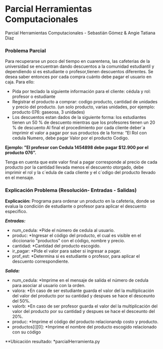 # Parcial Herramientas Computacionales
Parcial Herramientas Computacionales - Sebastián Gómez &amp; Angie Tatiana Díaz
### Problema Parcial 
Para recuperarse un poco del tiempo en cuarentena, las cafeterias de la universidad se encuentran dando descuentos a la comunidad estudiantil y dependiendo si es estudiante o profesor,tienen descuentos diferentes. Se desea saber entonces por cada compra cuánto debe pagar el
usuario en caja. 
Para ello:
* Pida por teclado la siguiente información para el cliente: cédula y rol: profesor o estudiante
* Registrar el producto a comprar: codigo producto, cantidad de unidades y precio del producto. (un solo producto, varias unidades, por ejemplo: producto 076: gaseosa, 3 unidades)
* Los descuentos estan dados de la siguiente forma: los estudiantes tienen un 50 % de descuento mientras que los profesores tienen un 20 % de descuento
Al final el procedimiento por cada cliente deber´a imprimir el valor a pagar por sus productos
de la forma: ”El Rol con cedula Numero, debe pagar Valor por el producto Codigo.


**Ejemplo: ”El profesor con Cedula 1454898 debe pagar $12.900 por el producto 076”.**


Tenga en cuenta que este valor final a pagar corresponde al precio de cada producto por la
cantidad llevada menos el descuento otorgado, debe imprimir el rol y la c´edula de cada cliente
y el c´odigo del producto llevado en el mensaje.
### Explicación Problema (Resolución- Entradas - Salidas)

**Explicación:** Programa para ordenar un producto en la cafeteria, donde se evalua la condición de estudiante o profesor para aplicar el descuento especifico.

***Entradas:***
- num_cedula: *Pide el número de cedula al usuario.
- produc: *Ingresar el código del producto, el cual es visible en el diccionario "productos" con el código, nombre y precio.
- cantidad: *Cantidad del producto escogido.
- ir_pagar: *Pide el valor para saber si ingresar a pagar.
- prof_est: *Determina si es estudiante o profesor, para aplicar el descuento correspondiente.

***Salida:***
- num_cedula: *Imprime en el mensaje de salida el número de cedula para asociar al usuario con la orden.
- valora: *En caso de ser estudiante guarda el valor del la multiplicación del valor del producto por su cantidad y despues se hace el desceunto del 50%.
- valorb: *En caso de ser profesor guarda el valor del la multiplicación del valor del producto por su cantidad y despues se hace el desceunto del 20%.
- produc: *Imprime el código del producto relacionandp costo y producto.
- productos[i][0]: *Imprime el nombre del producto escogido relacionado con su código

**Ubicación resultado: *parcialHerramienta.py
